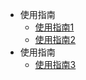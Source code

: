 <!-- _sidebar.md -->

* 使用指南
  * [使用指南1](/papers/123.md) <!--注意这里是相对路径-->
  * [使用指南2](/papers/124.md)
* 使用指南
  * [使用指南3](/papers/125.md)
